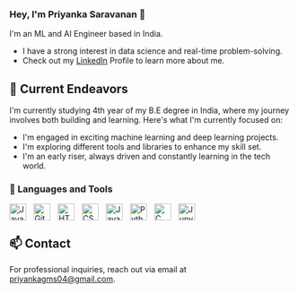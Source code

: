 ### Hey, I'm Priyanka Saravanan 👋 

I'm an ML and AI Engineer based in India.

-  I have a strong interest in data science and real-time problem-solving.
-  Check out my [LinkedIn](https://www.linkedin.com/in/priyanka-s-93195a253/) Profile to learn more about me.


## 🔭 Current Endeavors 

I'm currently studying 4th year of my B.E degree in India, where my journey involves both building and learning. Here's what I'm currently focused on:

- I'm engaged in exciting machine learning and deep learning projects.
- I'm exploring different tools and libraries to enhance my skill set.
- I'm an early riser, always driven and constantly learning in the tech world.

### 🧰 Languages and Tools

<img align="left" alt="Java" width="30px" style="padding-right:10px;" src="https://cdn.jsdelivr.net/gh/devicons/devicon/icons/java/java-original.svg"/>

<img align="left" alt="Git" width="30px" style="padding-right:10px;" src="https://cdn.jsdelivr.net/gh/devicons/devicon/icons/git/git-original.svg" />

<img align="left" alt="HTML" width="30px" style="padding-right:10px;" src="https://cdn.jsdelivr.net/gh/devicons/devicon/icons/html5/html5-plain.svg" />

<img align="left" alt="CSS" width="30px" style="padding-right:10px;" src="https://cdn.jsdelivr.net/gh/devicons/devicon/icons/css3/css3-plain.svg" />

<img align="left" alt="JavaScript" width="30px" style="padding-right:10px;" src="https://cdn.jsdelivr.net/gh/devicons/devicon/icons/javascript/javascript-plain.svg" />

<img align="left" alt="Python" width="30px" style="padding-right:10px;" src="https://cdn.jsdelivr.net/gh/devicons/devicon/icons/python/python-plain.svg" />


<img align="left" alt="C" width="30px" style="padding-right:10px;" src="https://cdn.jsdelivr.net/gh/devicons/devicon/icons/c/c-original.svg" />


<img align="left" alt="Jupyter" width="30px" style="padding-right:10px;" src="https://cdn.jsdelivr.net/gh/devicons/devicon/icons/jupyter/jupyter-original-wordmark.svg" />
          
          


<br />

#


## 📫 Contact

 For professional inquiries, reach out via email at [priyankagms04@gmail.com](mailto:priyankagms04@gmail.com). 

